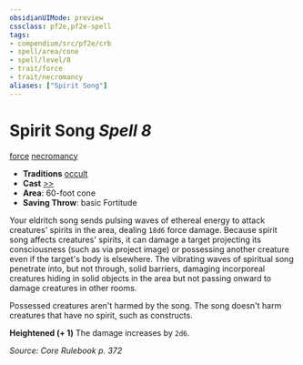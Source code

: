 ```yaml
---
obsidianUIMode: preview
cssclass: pf2e,pf2e-spell
tags:
- compendium/src/pf2e/crb
- spell/area/cone
- spell/level/8
- trait/force
- trait/necromancy
aliases: ["Spirit Song"]
---
```

# Spirit Song *Spell 8*   
[force](force.md "Force Energy & Element Trait")  [necromancy](necromancy.md "Necromancy School Trait")  

- **Traditions** [occult](occult.md "Occult Tradition Trait")
- **Cast** [>>](chapter-9-playing-the-game.md#Actions "Two-Action") 
- **Area**: 60-foot cone
- **Saving Throw**:  basic Fortitude

Your eldritch song sends pulsing waves of ethereal energy to attack creatures' spirits in the area, dealing `18d6` force damage. Because spirit song affects creatures' spirits, it can damage a target projecting its consciousness (such as via project image) or possessing another creature even if the target's body is elsewhere. The vibrating waves of spiritual song penetrate into, but not through, solid barriers, damaging incorporeal creatures hiding in solid objects in the area but not passing onward to damage creatures in other rooms.

Possessed creatures aren't harmed by the song. The song doesn't harm creatures that have no spirit, such as constructs.

**Heightened (+ 1)** The damage increases by `2d6`.

*Source: Core Rulebook p. 372*